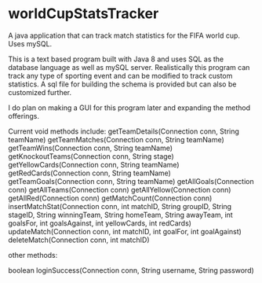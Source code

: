 # worldCupStatsTracker
A java application that can track match statistics for the FIFA world cup. Uses mySQL.

This is a text based program built with Java 8 and uses SQL as the database language as well as mySQL server.
Realistically this program can track any type of sporting event and can be modified to track custom statistics.
A sql file for building the schema is provided but can also be customized further.

I do plan on making a GUI for this program later and expanding the method offerings.

Current void methods include:
getTeamDetails(Connection conn, String teamName)
getTeamMatches(Connection conn, String teamName)
getTeamWins(Connection conn, String teamName)
getKnockoutTeams(Connection conn, String stage)
getYellowCards(Connection conn, String teamName)
getRedCards(Connection conn, String teamName)
getTeamGoals(Connection conn, String teamName)
getAllGoals(Connection conn)
getAllTeams(Connection conn)
getAllYellow(Connection conn)
getAllRed(Connection conn)
getMatchCount(Connection conn)
insertMatchStat(Connection conn, int matchID, String groupID, String stageID, String winningTeam, String homeTeam, String awayTeam, int goalsFor, int goalsAgainst, int yellowCards, int redCards)
updateMatch(Connection conn, int matchID, int goalFor, int goalAgainst)
deleteMatch(Connection conn, int matchID)

other methods:

boolean loginSuccess(Connection conn, String username, String password)
